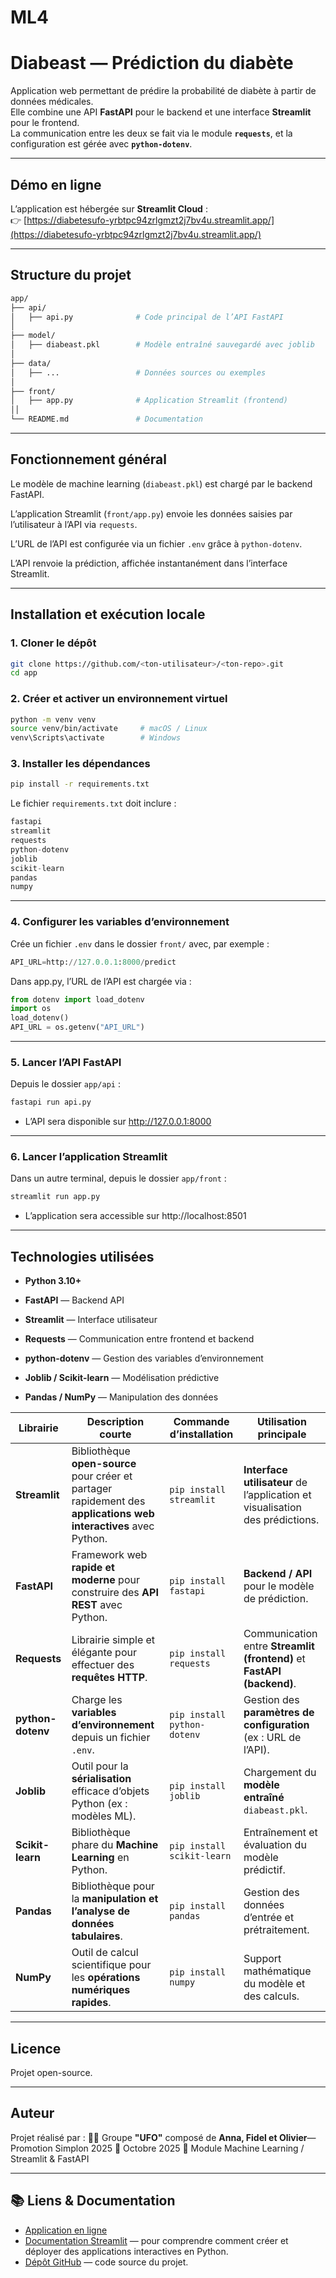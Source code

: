 # ML4

# Diabeast — Prédiction du diabète

Application web permettant de prédire la probabilité de diabète à partir de données médicales.  
Elle combine une API **FastAPI** pour le backend et une interface **Streamlit** pour le frontend.  
La communication entre les deux se fait via le module **`requests`**, et la configuration est gérée avec **`python-dotenv`**.

---

## Démo en ligne

L’application est hébergée sur **Streamlit Cloud** :  
👉 [https://diabetesufo-yrbtpc94zrlgmzt2j7bv4u.streamlit.app/](https://diabetesufo-yrbtpc94zrlgmzt2j7bv4u.streamlit.app/)

---

## Structure du projet

```bash
app/
├── api/
│   ├── api.py              # Code principal de l’API FastAPI
│
├── model/
│   ├── diabeast.pkl        # Modèle entraîné sauvegardé avec joblib
│
├── data/
│   ├── ...                 # Données sources ou exemples
│
├── front/
│   ├── app.py              # Application Streamlit (frontend)
││
└── README.md               # Documentation
```

---

## Fonctionnement général

Le modèle de machine learning (`diabeast.pkl`) est chargé par le backend FastAPI.

L’application Streamlit (`front/app.py`) envoie les données saisies par l’utilisateur à l’API via `requests`.

L’URL de l’API est configurée via un fichier `.env` grâce à `python-dotenv`.

L’API renvoie la prédiction, affichée instantanément dans l’interface Streamlit.

---

## Installation et exécution locale

### 1. Cloner le dépôt
```bash
git clone https://github.com/<ton-utilisateur>/<ton-repo>.git
cd app
```

### 2. Créer et activer un environnement virtuel
```bash
python -m venv venv
source venv/bin/activate     # macOS / Linux
venv\Scripts\activate        # Windows
```

### 3. Installer les dépendances
```bash
pip install -r requirements.txt
```


Le fichier `requirements.txt` doit inclure :
```python
fastapi
streamlit
requests
python-dotenv
joblib
scikit-learn
pandas
numpy
```

---

### 4. Configurer les variables d’environnement

Crée un fichier `.env` dans le dossier `front/` avec, par exemple :
```python
API_URL=http://127.0.0.1:8000/predict
```

Dans app.py, l’URL de l’API est chargée via :
```python
from dotenv import load_dotenv
import os
load_dotenv()
API_URL = os.getenv("API_URL")
```

---

### 5. Lancer l’API FastAPI

Depuis le dossier `app/api` :
```bash
fastapi run api.py
```

- L’API sera disponible sur http://127.0.0.1:8000

---

### 6. Lancer l’application Streamlit

Dans un autre terminal, depuis le dossier `app/front` :
```bash
streamlit run app.py
```

- L’application sera accessible sur http://localhost:8501

---

## Technologies utilisées

- **Python 3.10+**

- **FastAPI** — Backend API

- **Streamlit** — Interface utilisateur

- **Requests** — Communication entre frontend et backend

- **python-dotenv** — Gestion des variables d’environnement

- **Joblib / Scikit-learn** — Modélisation prédictive

- **Pandas / NumPy** — Manipulation des données

| Librairie | Description courte | Commande d’installation | Utilisation principale |
|------------|--------------------|--------------------------|------------------------|
| **Streamlit** | Bibliothèque **open-source** pour créer et partager rapidement des **applications web interactives** avec Python. | `pip install streamlit` | **Interface utilisateur** de l’application et visualisation des prédictions. |
| **FastAPI** | Framework web **rapide et moderne** pour construire des **API REST** avec Python. | `pip install fastapi` | **Backend / API** pour le modèle de prédiction. |
| **Requests** | Librairie simple et élégante pour effectuer des **requêtes HTTP**. | `pip install requests` | Communication entre **Streamlit (frontend)** et **FastAPI (backend)**. |
| **python-dotenv** | Charge les **variables d’environnement** depuis un fichier `.env`. | `pip install python-dotenv` | Gestion des **paramètres de configuration** (ex : URL de l’API). |
| **Joblib** | Outil pour la **sérialisation** efficace d’objets Python (ex : modèles ML). | `pip install joblib` | Chargement du **modèle entraîné** `diabeast.pkl`. |
| **Scikit-learn** | Bibliothèque phare du **Machine Learning** en Python. | `pip install scikit-learn` | Entraînement et évaluation du modèle prédictif. |
| **Pandas** | Bibliothèque pour la **manipulation et l’analyse de données tabulaires**. | `pip install pandas` | Gestion des données d’entrée et prétraitement. |
| **NumPy** | Outil de calcul scientifique pour les **opérations numériques rapides**. | `pip install numpy` | Support mathématique du modèle et des calculs. |

---

## Licence

Projet open-source.

---

## Auteur

Projet réalisé par :
👩‍💻 Groupe **"UFO"** composé de **Anna, Fidel et Olivier**— Promotion Simplon 2025
📅 Octobre 2025
📂 Module Machine Learning / Streamlit & FastAPI

---

## 📚 Liens & Documentation

- [Application en ligne](https://diabetesufo-yrbtpc94zrlgmzt2j7bv4u.streamlit.app/)  
- [Documentation Streamlit](https://docs.streamlit.io/) — pour comprendre comment créer et déployer des applications interactives en Python.  
- [Dépôt GitHub](https://github.com/AnnaVitry/DiabetesUFO) — code source du projet.

